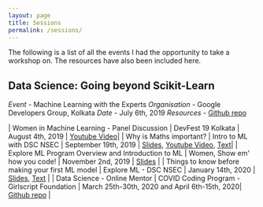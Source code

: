 ```yaml
---
layout: page
title: Sessions
permalink: /sessions/
---
```


The following is a list of all the events I had the opportunity to take a workshop on. The resources have also been included here. 

## Data Science: Going beyond Scikit-Learn
*Event* - Machine Learning with the Experts 
*Organisation* - Google Developers Group, Kolkata
*Date* - July 6th, 2019 
*Resources* - [Github repo](https://github.com/Anpr1211/EDA---Demo)
  

| Women in Machine Learning - Panel Discussion | DevFest 19 Kolkata | August 4th, 2019 | [Youtube Video](https://www.youtube.com/watch?v=-nzRQWvQ9XA&feature=youtu.be)|
| Why is Maths important? | Intro to ML with DSC NSEC | September 19th, 2019 | [Slides](https://docs.google.com/presentation/d/1rPyz-QzRCjk8oBevl0hGqRmoPKNh-ABGGagUif0wsDU/edit?usp=sharing), [Youtube Video](https://www.youtube.com/watch?v=GXqWWj45Otc&feature=youtu.be), [Text](https://docs.google.com/document/d/1h0pJ8g9YXC_f8uXyYkDirAnSv_tMtyAtVrGOthlk0Gw/edit?usp=sharing)|
| Explore ML Program Overview and Introduction to ML | Women, Show em' how you code! | November 2nd, 2019 | [Slides](https://docs.google.com/presentation/d/1B8NLIbPvI-l0nI8mvtEuD-PMXXWJ1RJq74ZltzxQ9Ic/edit?usp=sharing) |
| Things to know before making your first ML model | Explore ML - DSC NSEC | January 14th, 2020 | [Slides](https://docs.google.com/presentation/d/1rq4UxPukZpS6bSuWAAEJeFG_Q3GkqwiomgoVDlyVJV8/edit?usp=sharing), [Text](https://towardsdatascience.com/things-to-know-before-you-make-your-1st-ml-model-5ce48c9657f) |
| Data Science - Online Mentor | COVID Coding Program - Girlscript Foundation | March 25th-30th, 2020 and April 6th-15th, 2020| [Github repo](https://github.com/Anpr1211/Talks-and-Sessions/tree/master/Covid_Coding_Program) |
